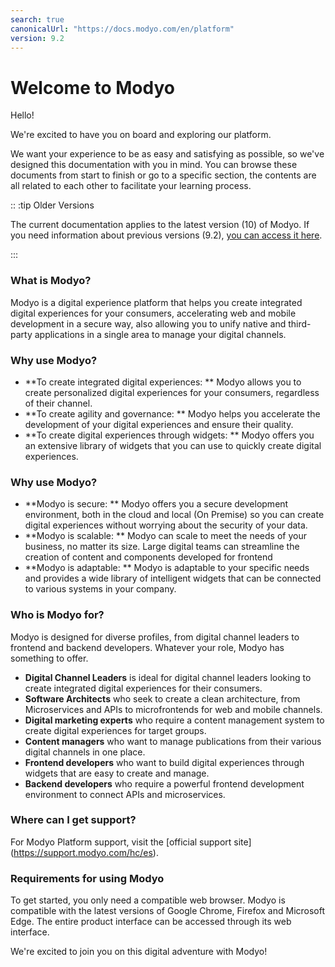 ```yaml
---
search: true
canonicalUrl: "https://docs.modyo.com/en/platform"
version: 9.2
---
```


# Welcome to Modyo

Hello!

We're excited to have you on board and exploring our platform.

We want your experience to be as easy and satisfying as possible, so we've designed this documentation with you in mind. You can browse these documents from start to finish or go to a specific section, the contents are all related to each other to facilitate your learning process.

:: :tip Older Versions

The current documentation applies to the latest version (10) of Modyo. If you need information about previous versions (9.2), [you can access it here](https://9-2.docs.modyo.com/en/).

:::

### What is Modyo?

Modyo is a digital experience platform that helps you create integrated digital experiences for your consumers, accelerating web and mobile development in a secure way, also allowing you to unify native and third-party applications in a single area to manage your digital channels.

### Why use Modyo?

* **To create integrated digital experiences: ** Modyo allows you to create personalized digital experiences for your consumers, regardless of their channel.
* **To create agility and governance: ** Modyo helps you accelerate the development of your digital experiences and ensure their quality.
* **To create digital experiences through widgets: ** Modyo offers you an extensive library of widgets that you can use to quickly create digital experiences.


### Why use Modyo?

* **Modyo is secure: ** Modyo offers you a secure development environment, both in the cloud and local (On Premise) so you can create digital experiences without worrying about the security of your data.
* **Modyo is scalable: ** Modyo can scale to meet the needs of your business, no matter its size. Large digital teams can streamline the creation of content and components developed for frontend
* **Modyo is adaptable: ** Modyo is adaptable to your specific needs and provides a wide library of intelligent widgets that can be connected to various systems in your company.

### Who is Modyo for?

Modyo is designed for diverse profiles, from digital channel leaders to frontend and backend developers. Whatever your role, Modyo has something to offer.

* **Digital Channel Leaders** is ideal for digital channel leaders looking to create integrated digital experiences for their consumers.
* **Software Architects** who seek to create a clean architecture, from Microservices and APIs to microfrontends for web and mobile channels.
* **Digital marketing experts** who require a content management system to create digital experiences for target groups.
* **Content managers** who want to manage publications from their various digital channels in one place.
* **Frontend developers** who want to build digital experiences through widgets that are easy to create and manage.
* **Backend developers** who require a powerful frontend development environment to connect APIs and microservices.

### Where can I get support?

For Modyo Platform support, visit the [official support site] (https://support.modyo.com/hc/es).

### Requirements for using Modyo

To get started, you only need a compatible web browser. Modyo is compatible with the latest versions of Google Chrome, Firefox and Microsoft Edge. The entire product interface can be accessed through its web interface.

We're excited to join you on this digital adventure with Modyo!

